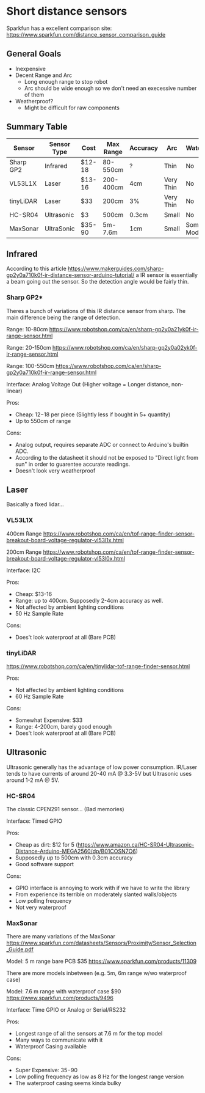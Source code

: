 # Short distance sensors

Sparkfun has a excellent comparison site: https://www.sparkfun.com/distance_sensor_comparison_guide

## General Goals

- Inexpensive
- Decent Range and Arc
  - Long enough range to stop robot
  - Arc should be wide enough so we don't need an execessive number of them
- Weatherproof?
  - Might be difficult for raw components

## Summary Table

| Sensor   | Sensor Type | Cost   | Max Range | Accuracy | Arc       | Waterproof  |
|  ---     |     ---     |  ---   |    ---    | ---      | ---       |    ---      |
|Sharp GP2 | Infrared    | $12-18 | 80-550cm  | ?        | Thin      | No          |
|VL53L1X   | Laser       | $13-16 | 200-400cm | 4cm      | Very Thin | No          |
|tinyLiDAR | Laser       | $33    | 200cm     | 3%       | Very Thin | No          |
|HC-SR04   | Ultrasonic  | $3     | 500cm     | 0.3cm    | Small     | No          |
|MaxSonar  | UltraSonic  | $35-90 | 5m-7.6m   | 1cm      | Small     | Some Models |


## Infrared

According to this article https://www.makerguides.com/sharp-gp2y0a710k0f-ir-distance-sensor-arduino-tutorial/
a IR sensor is essentially a beam going out the sensor. So the detection angle would be fairly thin. 

### Sharp GP2*
Theres a bunch of variations of this IR distance sensor from sharp. The main difference being the range of detection.

Range: 10-80cm
https://www.robotshop.com/ca/en/sharp-gp2y0a21yk0f-ir-range-sensor.html

Range: 20-150cm
https://www.robotshop.com/ca/en/sharp-gp2y0a02yk0f-ir-range-sensor.html

Range: 100-550cm
https://www.robotshop.com/ca/en/sharp-gp2y0a710k0f-ir-range-sensor.html

Interface: Analog Voltage Out (Higher voltage = Longer distance, non-linear)

Pros:
- Cheap: $12-$18 per piece (Slightly less if bought in 5+ quantity)
- Up to 550cm of range

Cons:
- Analog output, requires separate ADC or connect to Arduino's builtin ADC.
- According to the datasheet it should not be exposed to "Direct light from sun" in order to guarentee accurate readings.
- Doesn't look very weatherproof

## Laser

Basically a fixed lidar...

### VL53L1X
400cm Range
https://www.robotshop.com/ca/en/tof-range-finder-sensor-breakout-board-voltage-regulator-vl53l1x.html

200cm Range
https://www.robotshop.com/ca/en/tof-range-finder-sensor-breakout-board-voltage-regulator-vl53l0x.html

Interface: I2C

Pros:
- Cheap: $13-16
- Range: up to 400cm. Supposedly 2-4cm accuracy as well.
- Not affected by ambient lighting conditions
- 50 Hz Sample Rate

Cons:
- Does't look waterproof at all (Bare PCB)

### tinyLiDAR
https://www.robotshop.com/ca/en/tinylidar-tof-range-finder-sensor.html

Pros:
- Not affected by ambient lighting conditions
- 60 Hz Sample Rate

Cons:
- Somewhat Expensive: $33
- Range: 4-200cm, barely good enough
- Does't look waterproof at all (Bare PCB)

## Ultrasonic

Ultrasonic generally has the advantage of low power consumption. IR/Laser tends to have currents of around 20-40 mA @ 3.3-5V but Ultrasonic
uses around 1-2 mA @ 5V.

### HC-SR04

The classic CPEN291 sensor... (Bad memories)

Interface: Timed GPIO

Pros:
- Cheap as dirt: $12 for 5 (https://www.amazon.ca/HC-SR04-Ultrasonic-Distance-Arduino-MEGA2560/dp/B01COSN7O6)
- Supposedly up to 500cm with 0.3cm accuracy
- Good software support

Cons:
- GPIO interface is annoying to work with if we have to write the library
- From experience its terrible on moderately slanted walls/objects
- Low polling frequency
- Not very waterproof

### MaxSonar
There are many variations of the MaxSonar
https://www.sparkfun.com/datasheets/Sensors/Proximity/Sensor_Selection_Guide.pdf

Model: 5 m range bare PCB $35
https://www.sparkfun.com/products/11309

There are more models inbetween (e.g. 5m, 6m range w/wo waterproof case)

Model: 7.6 m range with waterproof case $90
https://www.sparkfun.com/products/9496

Interface: Time GPIO or Analog or Serial/RS232

Pros:
- Longest range of all the sensors at 7.6 m for the top model
- Many ways to communicate with it
- Waterproof Casing available

Cons:
- Super Expensive: $35-$90 
- Low polling frequency as low as 8 Hz for the longest range version
- The waterproof casing seems kinda bulky

